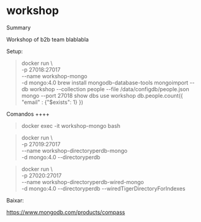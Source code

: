 # workshop

Summary

Workshop of b2b team blablabla


Setup:

> docker run \      
  -p 27018:27017 \
  --name workshop-mongo \
  -d mongo:4.0
> brew install mongodb-database-tools
> mongoimport --db workshop --collection people --file /data/configdb/people.json
> mongo --port 27018
> show dbs
> use workshop
> db.people.count({ "email" : {"$exists": 1} })

Comandos ++++

> docker exec -it workshop-mongo bash

> docker run \      
  -p 27019:27017 \
  --name workshop-directoryperdb-mongo \
  -d mongo:4.0 --directoryperdb

> docker run \      
  -p 27020:27017 \
  --name workshop-directoryperdb-wired-mongo \
  -d mongo:4.0 --directoryperdb --wiredTigerDirectoryForIndexes

Baixar:

https://www.mongodb.com/products/compass

